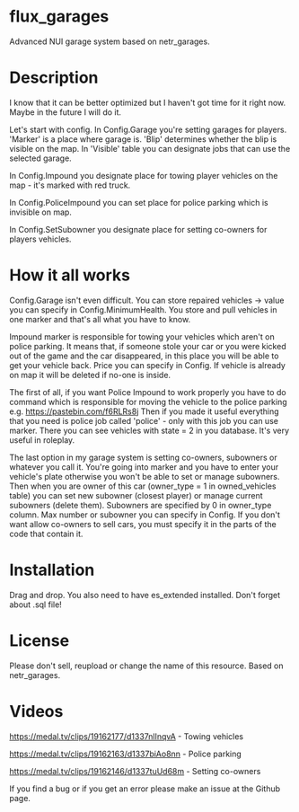 # flux_garages
Advanced NUI garage system based on netr_garages.


# Description
I know that it can be better optimized but I haven't got time for it right now. Maybe in the future I will do it.

Let's start with config. In Config.Garage you're setting garages for players. 'Marker' is a place where garage is. 'Blip' determines whether the blip is visible on the map. In 'Visible' table you can designate jobs that can use the selected garage.

In Config.Impound you designate place for towing player vehicles on the map - it's marked with red truck.

In Config.PoliceImpound you can set place for police parking which is invisible on map. 

In Config.SetSubowner you designate place for setting co-owners for players vehicles.


# How it all works
Config.Garage isn't even difficult. You can store repaired vehicles -> value you can specify in Config.MinimumHealth. You store and pull vehicles in one marker and that's all what you have to know.

Impound marker is responsible for towing your vehicles which aren't on police parking. It means that, if someone stole your car or you were kicked out of the game and the car disappeared, in this place you will be able to get your vehicle back. Price you can specify in Config. If vehicle is already on map it will be deleted if no-one is inside.

The first of all, if you want Police Impound to work properly you have to do command which is responsible for moving the vehicle to the police parking e.g. https://pastebin.com/f6RLRs8j
Then if you made it useful everything that you need is police job called 'police' - only with this job you can use marker. There you can see vehicles with state = 2 in you database. It's very useful in roleplay.

The last option in my garage system is setting co-owners, subowners or whatever you call it. You're going into marker and you have to enter your vehicle's plate otherwise you won't be able to set or manage subowners. Then when you are owner of this car (owner_type = 1 in owned_vehicles table) you can set new subowner (closest player) or manage current subowners (delete them). Subowners are specified by 0 in owner_type column. Max number or subowner you can specify in Config. If you don't want allow co-owners to sell cars, you must specify it in the parts of the code that contain it.


# Installation
Drag and drop. You also need to have es_extended installed. Don't forget about .sql file!


# License
Please don't sell, reupload or change the name of this resource. Based on netr_garages.


# Videos
https://medal.tv/clips/19162177/d1337nlInqvA - Towing vehicles

https://medal.tv/clips/19162163/d1337biAo8nn - Police parking

https://medal.tv/clips/19162146/d1337tuUd68m - Setting co-owners


If you find a bug or if you get an error please make an issue at the Github page.
